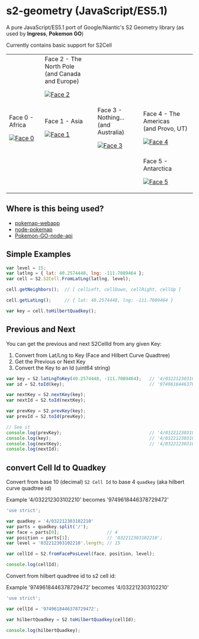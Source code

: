 s2-geometry (JavaScript/ES5.1)
======================

A pure JavaScript/ES5.1 port of Google/Niantic's S2 Geometry library (as used by **Ingress**, **Pokemon GO**)

Currently contains basic support for S2Cell

<table>
<tr>
<td></td>
<td>
Face 2 - The North Pole <br> (and Canada and Europe)

<a href="http://i.imgur.com/SODO4bT.jpg" target="_face2"><img src="http://i.imgur.com/SODO4bTt.jpg" title="Face 2" alt="Face 2"></a>
</td>
<td></td>
</tr>
<tr>
<td>
Face 0 - Africa

<a href="http://i.imgur.com/dLI5Zd1.jpg" target="_face0"><img src="http://i.imgur.com/dLI5Zd1t.jpg" title="Face 0" alt="Face 0"></a>
</td>
<td>
Face 1 - Asia

<a href="http://i.imgur.com/duTLDTV.jpg" target="_face1"><img src="http://i.imgur.com/duTLDTVt.jpg" title="Face 1" alt="Face 1"></a>
</td>
<td>
Face 3 - Nothing... <br> (and Australia)

<a href="http://i.imgur.com/6Ho35Tc.jpg" target="_face3"><img src="http://i.imgur.com/6Ho35Tct.jpg" title="Face 3" alt="Face 3"></a>
</td>
<td>
Face 4 - The Americas <br> (and Provo, UT)

<a href="http://i.imgur.com/3IBAfqj.jpg" target="_face4"><img src="http://i.imgur.com/3IBAfqjt.jpg" title="Face 4" alt="Face 4"></a>
</td>
</tr>
<tr>
<td></td>
<td></td>
<td></td>
<td>
Face 5 - Antarctica

<a href="http://i.imgur.com/HZCBvgy.jpg" target="_face5"><img src="http://i.imgur.com/HZCBvgyt.jpg" title="Face 5" alt="Face 5"></a>
</td>
</tr>
</table>

Where is this being used?
---------------------

* [pokemap-webapp](https://github.com/Daplie/pokemap-webapp)
* [node-pokemap](https://github.com/Daplie/node-pokemap)
* [Pokemon-GO-node-api](https://github.com/Daplie/Pokemon-GO-node-api)

Simple Examples
---------------

```javascript
var level = 15;
var latlng = { lat: 40.2574448, lng: -111.7089464 };
var cell = S2.S2Cell.FromLatLng(latlng, level);

cell.getNeighbors();  // [ cellLeft, cellDown, cellRight, cellUp ]

cell.getLatLng();     // { lat: 40.2574448, lng: -111.7089464 }

var key = cell.toHilbertQuadkey();
```

Previous and Next
-----------------

You can get the previous and next S2CellId from any given Key:

1. Convert from Lat/Lng to Key (Face and Hilbert Curve Quadtree)
2. Get the Previous or Next Key
3. Convert the Key to an Id (uint64 string)

```javascript
var key = S2.latLngToKey(40.2574448, -111.7089464);   // '4/032212303102210'
var id = S2.toId(key);                                // '9749618446378729472'

var nextKey = S2.nextKey(key);
var nextId = S2.toId(nextKey);

var prevKey = S2.prevKey(key);
var prevId = S2.toId(prevKey);

// See it
console.log(prevKey);                                 // '4/032212303102203'
console.log(key);                                     // '4/032212303102210'
console.log(nextKey);                                 // '4/032212303102211'
console.log(nextId);
```

convert Cell Id to Quadkey
------------------

Convert from base 10 (decimal) `S2 Cell Id` to base 4 `quadkey` (aka hilbert curve quadtree id)

Example '4/032212303102210' becomes '9749618446378729472'

```javascript
'use strict';

var quadkey = '4/032212303102210'
var parts = quadkey.split('/');
var face = parts[0];                  // 4
var position = parts[1];              // '032212303102210';
var level = '032212303102210'.length; // 15

var cellId = S2.fromFacePosLevel(face, position, level);

console.log(cellId);
```

Convert from hilbert quadtree id to s2 cell id:

Example '9749618446378729472' becomes '4/032212303102210'

```javascript
'use strict';

var cellId = '9749618446378729472';

var hilbertQuadkey = S2.toHilbertQuadkey(cellId);

console.log(hilbertQuadkey);
```
